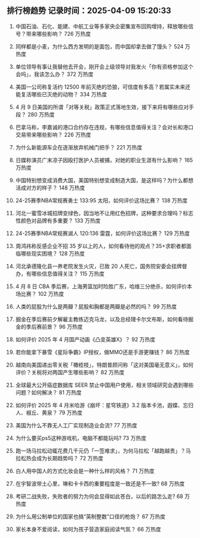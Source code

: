 
## 排行榜趋势 记录时间：2025-04-09 15:20:33
  
  1. 中国石油、石化、能建、中航工业等多家央企密集宣布回购增持，释放哪些信号？带来哪些影响？ 726 万热度
    
  2. 同样都是小麦，为什么西方发明的是面包，而中国却拿去做了馒头？ 524 万热度
    
  3. 单位领导有事让我替他去开会，刚开会上级领导对我发火「你有资格参加这个会吗」，我该怎么办？ 372 万热度
    
  4. 美国一公司称复活约 12500 年前灭绝的恐狼，可信度有多高？若属实未来还能复活哪些已灭绝的动物？ 334 万热度
    
  5. 4 月 9 日美国的所谓「对等关税」政策正式落地生效，接下来将有哪些应对手段？ 280 万热度
    
  6. 巴拿马称，李嘉诚的港口合约存在违规，有哪些信息值得关注？会对长和港口交易带来哪些影响？ 226 万热度
    
  7. 为什么新能源车企在逐渐放弃机械门把手？ 221 万热度
    
  8. 日媒称演员广末凉子因殴打医护人员被捕，对她的职业生涯有什么影响？ 165 万热度
    
  9. 中国特别想变成消费大国，美国特别想变成制造大国，是这样吗？为什么都想活成对方的样子？ 148 万热度
    
  10. 24-25赛季NBA常规赛勇士 133:95 太阳，如何评价这场比赛？ 138 万热度
    
  11. 河北一蜜雪冰城招牌变绿色，因当地不让用红色招牌，这种要求合理吗？标志性颜色对品牌有多重要？ 133 万热度
    
  12. 24-25赛季NBA常规赛湖人 120:136 雷霆，如何评价这场比赛？ 129 万热度
    
  13. 周鸿祎称反感企业不招 35 岁以上的人，如何看待他的观点？35+求职者都面临哪些现实困境？ 128 万热度
    
  14. 河北承德隆化县一养老院发生火灾，已致 20 人死亡，国务院安委会挂牌督办，有哪些信息值得关注？ 115 万热度
    
  15. 4 月 8 日 CBA 季后赛，上海男篮加时险胜广东，哈维三分绝杀，如何评价本场比赛？ 102 万热度
    
  16. 人类的屁股为什么是两瓣？屁股和胸都是两瓣是必然的吗？ 99 万热度
    
  17. 掘金在季后赛前夕解雇主教练迈克马龙，以及总经理卡尔文布斯，如何看待掘金的季后赛前景？ 96 万热度
    
  18. 如何评价 2025 年 4 月国产动画《凸变英雄X》？ 92 万热度
    
  19. 若你能拿下暴雪《星际争霸》IP授权，做MMO还是手游更赚钱？ 86 万热度
    
  20. 越南向美国递出零关税「橄榄枝」，特朗普顾问称「这对美国毫无意义」，如何评价？关税将对两国产生哪些影响？ 82 万热度
    
  21. 全球最大公开癌症数据库 SEER 禁止中国用户使用，相关领域研究会遇到哪些问题？如何解决？ 81 万热度
    
  22. 如何评价 2025 年 4 月米哈游《崩坏：星穹铁道》3.2 版本卡池，遐蝶、忘归人、椒丘、黄泉？ 79 万热度
    
  23. 美国为什么不靠无人工厂实现制造业会流? 77 万热度
    
  24. 为什么要买ps5这种游戏机，电脑不都能玩吗? 73 万热度
    
  25. 跑一场马拉松动辄花费几千元仍「一签难求」，为何马拉松「越跑越贵」？马拉松热会成为长期趋势吗？ 72 万热度
    
  26. 白人用中国人的方式化妆会是一种什么样的风格？ 71 万热度
    
  27. 在宇智波带土心里，琳和卡卡西的重要程度是一致还是不一致? 68 万热度
    
  28. 考研二战失败，失败者的努力为何会显得如此苍白，以后的路怎么走? 68 万热度
    
  29. 为什么用公制单位的国家也搞“英制整数”口径的枪炮？ 67 万热度
    
  30. 家长本身不爱阅读，如何为孩子营造家庭阅读气氛？ 66 万热度
    